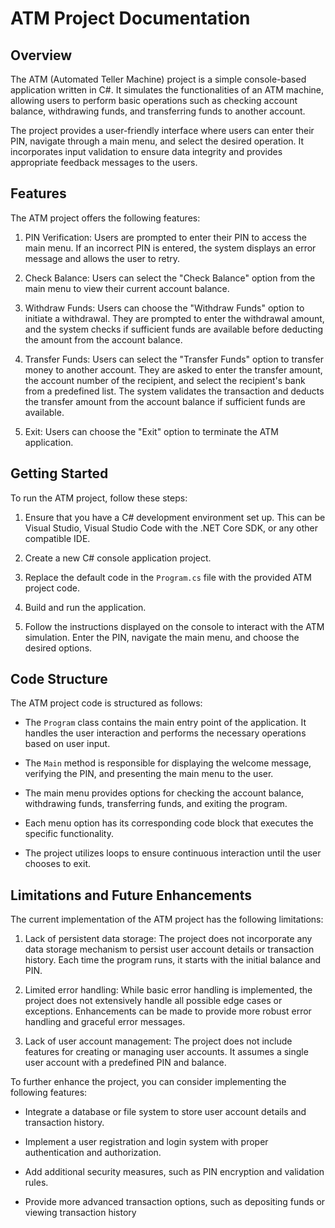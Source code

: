 # ATM Project Documentation

## Overview

The ATM (Automated Teller Machine) project is a simple console-based application written in C#. It simulates the functionalities of an ATM machine, allowing users to perform basic operations such as checking account balance, withdrawing funds, and transferring funds to another account.

The project provides a user-friendly interface where users can enter their PIN, navigate through a main menu, and select the desired operation. It incorporates input validation to ensure data integrity and provides appropriate feedback messages to the users.

## Features

The ATM project offers the following features:

1. PIN Verification: Users are prompted to enter their PIN to access the main menu. If an incorrect PIN is entered, the system displays an error message and allows the user to retry.

2. Check Balance: Users can select the "Check Balance" option from the main menu to view their current account balance.

3. Withdraw Funds: Users can choose the "Withdraw Funds" option to initiate a withdrawal. They are prompted to enter the withdrawal amount, and the system checks if sufficient funds are available before deducting the amount from the account balance.

4. Transfer Funds: Users can select the "Transfer Funds" option to transfer money to another account. They are asked to enter the transfer amount, the account number of the recipient, and select the recipient's bank from a predefined list. The system validates the transaction and deducts the transfer amount from the account balance if sufficient funds are available.

5. Exit: Users can choose the "Exit" option to terminate the ATM application.

## Getting Started

To run the ATM project, follow these steps:

1. Ensure that you have a C# development environment set up. This can be Visual Studio, Visual Studio Code with the .NET Core SDK, or any other compatible IDE.

2. Create a new C# console application project.

3. Replace the default code in the `Program.cs` file with the provided ATM project code.

4. Build and run the application.

5. Follow the instructions displayed on the console to interact with the ATM simulation. Enter the PIN, navigate the main menu, and choose the desired options.

## Code Structure

The ATM project code is structured as follows:

- The `Program` class contains the main entry point of the application. It handles the user interaction and performs the necessary operations based on user input.

- The `Main` method is responsible for displaying the welcome message, verifying the PIN, and presenting the main menu to the user.

- The main menu provides options for checking the account balance, withdrawing funds, transferring funds, and exiting the program.

- Each menu option has its corresponding code block that executes the specific functionality.

- The project utilizes loops to ensure continuous interaction until the user chooses to exit.

## Limitations and Future Enhancements

The current implementation of the ATM project has the following limitations:

1. Lack of persistent data storage: The project does not incorporate any data storage mechanism to persist user account details or transaction history. Each time the program runs, it starts with the initial balance and PIN.

2. Limited error handling: While basic error handling is implemented, the project does not extensively handle all possible edge cases or exceptions. Enhancements can be made to provide more robust error handling and graceful error messages.

3. Lack of user account management: The project does not include features for creating or managing user accounts. It assumes a single user account with a predefined PIN and balance.

To further enhance the project, you can consider implementing the following features:

- Integrate a database or file system to store user account details and transaction history.

- Implement a user registration and login system with proper authentication and authorization.

- Add additional security measures, such as PIN encryption and validation rules.

- Provide more advanced transaction options, such as depositing funds or viewing transaction history
